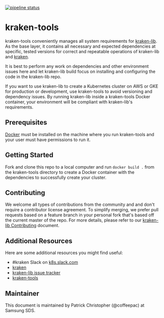 [![pipeline status](https://git.cnct.io/common-tools/samsung-cnct_kraken-tools/badges/master/pipeline.svg)](https://git.cnct.io/common-tools/samsung-cnct_kraken-tools/commits/master)

# kraken-tools

kraken-tools conveniently manages all system requirements for [kraken-lib](https://github.com/samsung-cnct/kraken-lib). As the base layer, it contains all necessary and expected dependencies at specific, tested versions for correct and repeatable operations of kraken-lib and [kraken](https://github.com/samsung-cnct/kraken). 

It is best to perform any work on dependencies and other environment issues here and let kraken-lib build focus on installing and configuring the code in the kraken-lib repo.

If you want to use kraken-lib to create a Kubernetes cluster on AWS or GKE for production or development, use kraken-tools to avoid versioning and dependency issues. By running kraken-lib inside a kraken-tools Docker container, your environment will be compliant with kraken-lib's requirements. 

## Prerequisites

[Docker](https://www.docker.com/) must be installed on the machine where you run kraken-tools and your user must have permissions to run it.

## Getting Started

Fork and clone this repo to a local computer and run `docker build .` from the kraken-tools directory to create a Docker container with the dependencies to successfully create your cluster. 

## Contributing
We welcome all types of contributions from the community and and don't require a contributor license agreement. To simplify merging, we prefer pull requests based on a feature branch in your personal fork that's based off the current master of the repo. For more details, please refer to our [kraken-lib Contributing](https://github.com/samsung-cnct/kraken-lib/blob/master/CONTRIBUTING.md) document.

## Additional Resources
Here are some additional resources you might find useful:

* #kraken Slack on [k8s.slack.com](https://k8s.slack.com/)
* [kraken](https://github.com/samsung-cnct/kraken)
* [kraken-lib issue tracker](https://github.com/samsung-cnct/kraken-lib/issues)
* [kraken-tools](https://github.com/samsung-cnct/kraken-tools)

## Maintainer

This document is maintained by Patrick Christopher (@coffeepac) at Samsung SDS.
